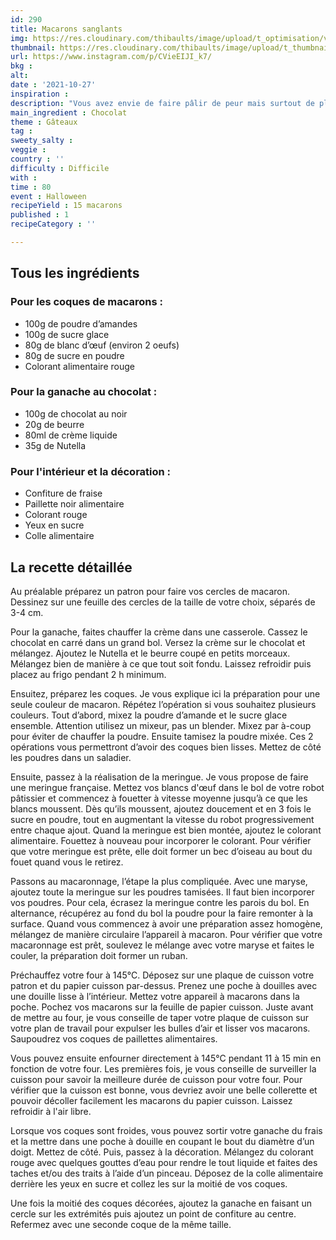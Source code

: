 ```yaml
---
id: 290
title: Macarons sanglants
img: https://res.cloudinary.com/thibaults/image/upload/t_optimisation/v1635361111/Recipes/20211027_macarons_sanglants.jpg
thumbnail: https://res.cloudinary.com/thibaults/image/upload/t_thumbnail_josie/v1635361111/Recipes/20211027_macarons_sanglants.jpg
url: https://www.instagram.com/p/CVieEIJI_k7/
bkg : 
alt: 
date : '2021-10-27'
inspiration : 
description: "Vous avez envie de faire pâlir de peur mais surtout de plaisir gustatif vos convives ? Tentez ces macarons aux saveurs chocolat/fraise."
main_ingredient : Chocolat
theme : Gâteaux
tag : 
sweety_salty : 
veggie : 
country : ''
difficulty : Difficile
with : 
time : 80
event : Halloween
recipeYield : 15 macarons
published : 1
recipeCategory : ''

---
```


## Tous les ingrédients
### Pour les coques de macarons : 
 - 100g de poudre d’amandes 
 - 100g de sucre glace
 - 80g de blanc d’œuf (environ 2 oeufs)
 - 80g de sucre en poudre 
 - Colorant alimentaire rouge
### Pour la ganache au chocolat :
 - 100g de chocolat au noir
 - 20g de beurre
 - 80ml de crème liquide
 - 35g de Nutella
### Pour l'intérieur et la décoration : 
 - Confiture de fraise 
 - Paillette noir alimentaire 
 - Colorant rouge 
 - Yeux en sucre 
 - Colle alimentaire

## La recette détaillée
Au préalable préparez un patron pour faire vos cercles de macaron. Dessinez sur une feuille des cercles de la taille de votre choix, séparés de 3-4 cm.

Pour la ganache, faites chauffer la crème dans une casserole. Cassez le chocolat en carré dans un grand bol. Versez la crème sur le chocolat et mélangez. Ajoutez le Nutella et le beurre coupé en petits morceaux. Mélangez bien de manière à ce que tout soit fondu. Laissez refroidir puis placez au frigo pendant 2 h minimum. 

Ensuitez, préparez les coques. Je vous explique ici la préparation pour une seule couleur de macaron. Répétez l’opération si vous souhaitez plusieurs couleurs. Tout d’abord, mixez la poudre d’amande et le sucre glace ensemble. Attention utilisez un mixeur, pas un blender. Mixez par à-coup pour éviter de chauffer la poudre. Ensuite tamisez la poudre mixée. Ces 2 opérations vous permettront d’avoir des coques bien lisses. Mettez de côté les poudres dans un saladier.

Ensuite, passez à la réalisation de la meringue. Je vous propose de faire une meringue française. Mettez vos blancs d'œuf dans le bol de votre robot pâtissier et commencez à fouetter à vitesse moyenne jusqu’à ce que les blancs moussent. Dès qu’ils moussent, ajoutez doucement et en 3 fois le sucre en poudre, tout en augmentant la vitesse du robot progressivement entre chaque ajout. Quand la meringue est bien montée, ajoutez le colorant alimentaire. Fouettez à nouveau pour incorporer le colorant. Pour vérifier que votre meringue est prête, elle doit former un bec d’oiseau au bout du fouet quand vous le retirez.

Passons au macaronnage, l’étape la plus compliquée. Avec une maryse, ajoutez toute la meringue sur les poudres tamisées. Il faut bien incorporer vos poudres. Pour cela, écrasez la meringue contre les parois du bol. En alternance, récupérez au fond du bol la poudre pour la faire remonter à la surface. Quand vous commencez à avoir une préparation assez homogène, mélangez de manière circulaire l’appareil à macaron. Pour vérifier que votre macaronnage est prêt, soulevez le mélange avec votre maryse et faites le couler, la préparation doit former un ruban. 

Préchauffez votre four à 145°C. Déposez sur une plaque de cuisson votre patron et du papier cuisson par-dessus. Prenez une poche à douilles avec une douille lisse à l’intérieur. Mettez votre appareil à macarons dans la poche. Pochez vos macarons sur la feuille de papier cuisson. Juste avant de mettre au four, je vous conseille de taper votre plaque de cuisson sur votre plan de travail pour expulser les bulles d’air et lisser vos macarons. Saupoudrez vos coques de paillettes alimentaires. 

Vous pouvez ensuite enfourner directement à 145°C pendant 11 à 15 min en fonction de votre four. Les premières fois, je vous conseille de surveiller la cuisson pour savoir la meilleure durée de cuisson pour votre four. Pour vérifier que la cuisson est bonne, vous devriez avoir une belle collerette et pouvoir décoller facilement les macarons du papier cuisson. Laissez refroidir à l'air libre. 

Lorsque vos coques sont froides, vous pouvez sortir votre ganache du frais et la mettre dans une poche à douille en coupant le bout du diamètre d’un doigt. Mettez de côté.
Puis, passez à la décoration. Mélangez du colorant rouge avec quelques gouttes d’eau pour rendre le tout liquide et faites des taches et/ou des traits à l’aide d’un pinceau. Déposez de la colle alimentaire derrière les yeux en sucre et collez les sur la moitié de vos coques. 

Une fois la moitié des coques décorées, ajoutez la ganache en faisant un cercle sur les extrémités puis ajoutez un point de confiture au centre. Refermez avec une seconde coque de la même taille.